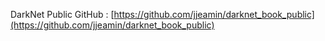 DarkNet Public GitHub : [https://github.com/jjeamin/darknet_book_public](https://github.com/jjeamin/darknet_book_public)
